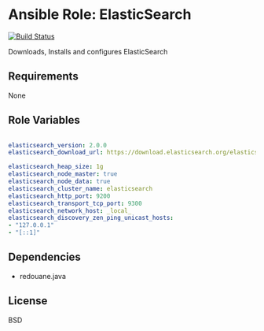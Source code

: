 Ansible Role: ElasticSearch
===========================

[![Build Status](https://travis-ci.org/redouane/ansible-role-elasticsearch.svg?branch=master)](https://travis-ci.org/redouane/ansible-role-elasticsearch)

Downloads, Installs and configures ElasticSearch

Requirements
------------

None

Role Variables
--------------

```yaml

elasticsearch_version: 2.0.0
elasticsearch_download_url: https://download.elasticsearch.org/elasticsearch/release/org/elasticsearch/distribution/deb/elasticsearch

elasticsearch_heap_size: 1g
elasticsearch_node_master: true
elasticsearch_node_data: true
elasticsearch_cluster_name: elasticsearch
elasticsearch_http_port: 9200
elasticsearch_transport_tcp_port: 9300
elasticsearch_network_host: _local_
elasticsearch_discovery_zen_ping_unicast_hosts:
- "127.0.0.1"
- "[::1]"

```

Dependencies
------------

- redouane.java

License
-------

BSD